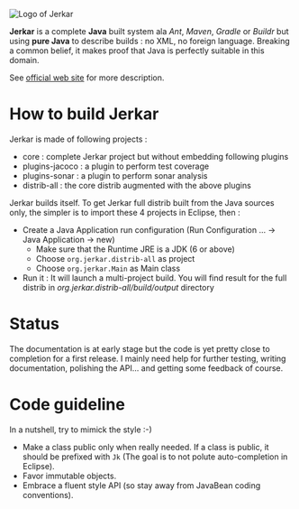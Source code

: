 ![Logo of Jerkar](http://jerkar.github.io/img/logo.png)

<strong>Jerkar</strong> is a complete **Java** built system ala _Ant_, _Maven_, _Gradle_ or _Buildr_ but using **pure Java** to describe builds : no XML, no foreign language.
Breaking a common belief, it makes proof that Java is perfectly suitable in this domain.

See [official web site](http://jerkar.github.io) for more description.

# How to build Jerkar
Jerkar is made of following projects :
* core : complete Jerkar project but without embedding following plugins
* plugins-jacoco : a plugin to perform test coverage
* plugins-sonar : a plugin to perform sonar analysis
* distrib-all : the core distrib augmented with the above plugins

Jerkar builds itself. To get Jerkar full distrib built from the Java sources only, the simpler is to import these 4 projects in Eclipse, then :
* Create a Java Application run configuration (Run Configuration ... -> Java Application -> new)
    * Make sure that the Runtime JRE is a JDK (6 or above)
    * Choose `org.jerkar.distrib-all` as project
    * Choose `org.jerkar.Main` as Main class
* Run it : It will launch a multi-project build. You will find result for the full distrib in *org.jerkar.distrib-all/build/output* directory 


# Status

The documentation is at early stage but the code is yet pretty close to completion for a first release. 
I mainly need help for further testing, writing documentation, polishing the API... and getting some feedback of course.

# Code guideline

In a nutshell, try to mimick the style :-)
* Make a class public only when really needed. If a class is public, it should be prefixed with `Jk` (The goal is to not polute auto-completion in Eclipse).
* Favor immutable objects.
* Embrace a fluent style API (so stay away from JavaBean coding conventions).
